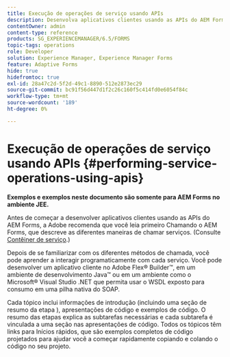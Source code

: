 ```yaml
---
title: Execução de operações de serviço usando APIs
description: Desenvolva aplicativos clientes usando as APIs do AEM Forms.
contentOwner: admin
content-type: reference
products: SG_EXPERIENCEMANAGER/6.5/FORMS
topic-tags: operations
role: Developer
solution: Experience Manager, Experience Manager Forms
feature: Adaptive Forms
hide: true
hidefromtoc: true
exl-id: 28a47c2d-5f2d-49c1-8890-512e2873ec29
source-git-commit: bc91f56d447d1f2c26c160f5c414fd0e6054f84c
workflow-type: tm+mt
source-wordcount: '189'
ht-degree: 0%

---
```


# Execução de operações de serviço usando APIs {#performing-service-operations-using-apis}

**Exemplos e exemplos neste documento são somente para AEM Forms no ambiente JEE.**

Antes de começar a desenvolver aplicativos clientes usando as APIs do AEM Forms, a Adobe recomenda que você leia primeiro Chamando o AEM Forms, que descreve as diferentes maneiras de chamar serviços. (Consulte [Contêiner de serviço](/help/forms/developing/service-container.md#service-container).)

Depois de se familiarizar com os diferentes métodos de chamada, você pode aprender a interagir programaticamente com cada serviço. Você pode desenvolver um aplicativo cliente no Adobe Flex® Builder™, em um ambiente de desenvolvimento Java™ ou em um ambiente como o Microsoft® Visual Studio .NET que permita usar o WSDL exposto para consumo em uma pilha nativa do SOAP.

Cada tópico inclui informações de introdução (incluindo uma seção de resumo da etapa ), apresentações de código e exemplos de código. O resumo das etapas explica as subtarefas necessárias e cada subtarefa é vinculada a uma seção nas apresentações de código. Todos os tópicos têm links para Inícios rápidos, que são exemplos completos de código projetados para ajudar você a começar rapidamente copiando e colando o código no seu projeto.
